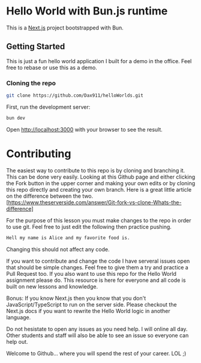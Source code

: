 # Hello World with Bun.js runtime

This is a [Next.js](https://nextjs.org/) project bootstrapped with Bun.

## Getting Started
This is just a fun hello world application I built for a demo in the office.  Feel free to rebase or use this as a demo.

### Cloning the repo

```sh
git clone https://github.com/Dax911/helloWorlds.git
```

First, run the development server:

```bash
bun dev
```

Open [http://localhost:3000](http://localhost:3000) with your browser to see the result.

# Contributing

The easiest way to contribute to this repo is by cloning and branching it.  This can be done very easily. Looking at this Github page and either clicking the Fork button in the upper corner and making your own edits or by cloning this repo directly and creating your own branch.  Here is a great little article on the difference between the two.[https://www.theserverside.com/answer/Git-fork-vs-clone-Whats-the-difference]

For the purpose of this lesson you must make changes to the repo in order to use git.  Feel free to just edit the following then practice pushing.

```bash
Hell my name is Alice and my favorite food is.
```

Changing this should not affect any code.


If you want to contribute and change the code I have serveral issues open that should be simple changes.  Feel free to give them a try and practice a Pull Request too.  If you also want to use this repo for the Hello World assignment please do.  This resource is here for everyone and all code is built on new lessons and knowledge.  

Bonus: If you know Next.js then you know that you don't JavaScript/TypeScript to run on the server side.  Please checkout the Next.js docs if you want to rewrite the Hello World logic in another language.  

Do not hesistate to open any issues as you need help.  I will online all day.  Other students and staff will also be able to see an issue so everyone can help out.

Welcome to Github... where you will spend the rest of your career. LOL ;)